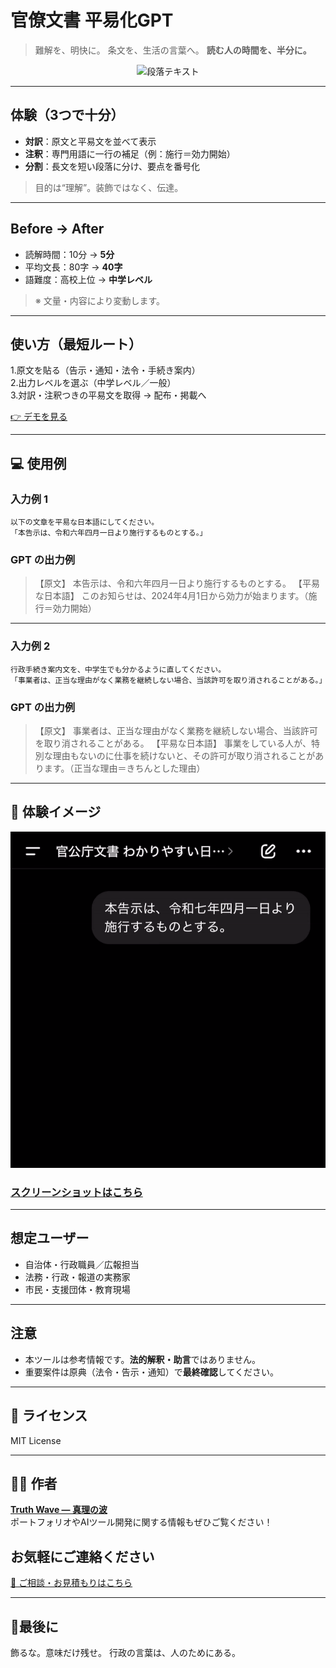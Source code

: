 # 官僚文書 平易化GPT

> 難解を、明快に。
> 条文を、生活の言葉へ。
> **読む人の時間を、半分に。**

<p align="center">
<img width="1536" height="1024" alt="段落テキスト" src="https://github.com/user-attachments/assets/eaf890e7-91dd-4e98-aff7-31da188c60d9" />

</p>



---

## 体験（3つで十分）

- **対訳**：原文と平易文を並べて表示
- **注釈**：専門用語に一行の補足（例：施行＝効力開始）
- **分割**：長文を短い段落に分け、要点を番号化
> 目的は“理解”。装飾ではなく、伝達。

---

## Before → After

- 読解時間：10分 → **5分**
- 平均文長：80字 → **40字**
- 語難度：高校上位 → **中学レベル**
> ※ 文量・内容により変動します。

---


## 使い方（最短ルート）

1.原文を貼る（告示・通知・法令・手続き案内）<br>
2.出力レベルを選ぶ（中学レベル／一般）<br>
3.対訳・注釈つきの平易文を取得 → 配布・掲載へ

[👉 デモを見る](https://chatgpt.com/g/g-6871b3ade8ec81919758c30bbbbec053-guan-gong-ting-wen-shu-wakariyasuiri-ben-yu-bian-huan-gpt)

---

## 💻 使用例

### 入力例 1

```
以下の文章を平易な日本語にしてください。
「本告示は、令和六年四月一日より施行するものとする。」
```

### GPT の出力例

> 【原文】
> 本告示は、令和六年四月一日より施行するものとする。
> 【平易な日本語】
> このお知らせは、2024年4月1日から効力が始まります。（施行＝効力開始）

---

### 入力例 2

```
行政手続き案内文を、中学生でも分かるように直してください。
「事業者は、正当な理由がなく業務を継続しない場合、当該許可を取り消されることがある。」
```

### GPT の出力例

> 【原文】
> 事業者は、正当な理由がなく業務を継続しない場合、当該許可を取り消されることがある。
> 【平易な日本語】
> 事業をしている人が、特別な理由もないのに仕事を続けないと、その許可が取り消されることがあります。（正当な理由＝きちんとした理由）

---

## 📸 **体験イメージ**
![デモ動画](https://github.com/TomoProgrammingDayori/Bureaucratic-Documents-Plain-GPT/blob/main/%E8%B3%87%E6%96%99/%E3%83%87%E3%83%A2%E5%8B%95%E7%94%BB.gif)

### [スクリーンショットはこちら](https://github.com/truthwave/Bureaucratic-Documents-Plain-GPT/tree/main/%E8%B3%87%E6%96%99/%E3%82%B9%E3%82%AF%E3%83%AA%E3%83%BC%E3%83%B3%E3%82%B7%E3%83%A7%E3%83%83%E3%83%88)

---

## 想定ユーザー

- 自治体・行政職員／広報担当
- 法務・行政・報道の実務家
- 市民・支援団体・教育現場

---

## 注意

- 本ツールは参考情報です。**法的解釈・助言**ではありません。
- 重要案件は原典（法令・告示・通知）で**最終確認**してください。

---

## 📄 ライセンス

MIT License

---


## 🧑‍💻 作者

**[Truth Wave ― 真理の波](https://github.com/truthwave)**  
ポートフォリオやAIツール開発に関する情報もぜひご覧ください！

## お気軽にご連絡ください
[📩 ご相談・お見積もりはこちら](mailto:realmadrid71214591@gmail.com)

---

## 🏁最後に
飾るな。意味だけ残せ。
行政の言葉は、人のためにある。
